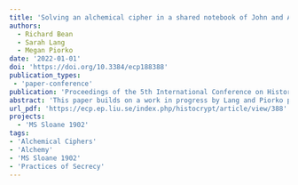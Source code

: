 ```yaml
---
title: 'Solving an alchemical cipher in a shared notebook of John and Arthur Dee'
authors:
  - Richard Bean
  - Sarah Lang
  - Megan Piorko
date: '2022-01-01'
doi: 'https://doi.org/10.3384/ecp188388'
publication_types:
 - 'paper-conference'
publication: 'Proceedings of the 5th International Conference on Historical Cryptology (HistoCrypt 2022). Linköping Electronic Conference Proceedings 188'
abstract: 'This paper builds on a work in progress by Lang and Piorko published in HistoCrypt 2021, which presented a seventeenthcentury ciphertext and cipher table discovered in a shared notebook of John and Arthur Dee (Sloane MS 1902). Using Latin statistical models we have successfully deciphered the encrypted text. Our results found the plaintext to consist of 177 Latin words describing a practical experiment for the creation of the alchemical Philosophers’ Stone, presented as a chrysopoeic recipe. The encryption method is a variant of a Bellaso/Della Porta style-cipher, agreeing with the paper by Lang and Piorko. After correcting some errors in the seventeenth-century ciphertext and table it was noted that the cipherkey, 45 letters in length, forms part of the original plaintext and is also derived from an alchemical context. This article presents the transcription of the cipher table and ciphertext, the key, and the Latin plaintext, and discusses the decryption process as well as the historical context.'
url_pdf: 'https://ecp.ep.liu.se/index.php/histocrypt/article/view/388'
projects:
  - 'MS Sloane 1902'  
tags:
- 'Alchemical Ciphers'
- 'Alchemy'
- 'MS Sloane 1902'
- 'Practices of Secrecy'
---
```

